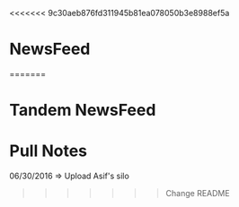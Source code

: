 <<<<<<< 9c30aeb876fd311945b81ea078050b3e8988ef5a

# NewsFeed

=======
# Tandem NewsFeed

# Pull Notes

06/30/2016 => Upload Asif's silo
>>>>>>> Change README
